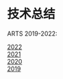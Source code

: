 
# 技术总结

ARTS 2019-2022:

[2022](./arts/2022/index.md)  
[2021](./arts/2021/index.md)  
[2020](./arts/2020/index.md)  
[2019](./arts/2019/index.md)  